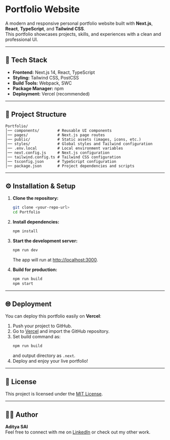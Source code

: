 # Portfolio Website

A modern and responsive personal portfolio website built with **Next.js**, **React**, **TypeScript**, and **Tailwind CSS**.  
This portfolio showcases projects, skills, and experiences with a clean and professional UI.

---

## 🚀 Tech Stack
- **Frontend:** Next.js 14, React, TypeScript
- **Styling:** Tailwind CSS, PostCSS
- **Build Tools:** Webpack, SWC
- **Package Manager:** npm
- **Deployment:** Vercel (recommended)

---

## 📂 Project Structure
```
Portfolio/
│── components/        # Reusable UI components
│── pages/             # Next.js page routes
│── public/            # Static assets (images, icons, etc.)
│── styles/            # Global styles and Tailwind configuration
│── .env.local         # Local environment variables
│── next.config.js     # Next.js configuration
│── tailwind.config.ts # Tailwind CSS configuration
│── tsconfig.json      # TypeScript configuration
│── package.json       # Project dependencies and scripts
```

---

## ⚙️ Installation & Setup

1. **Clone the repository:**
   ```bash
   git clone <your-repo-url>
   cd Portfolio
   ```

2. **Install dependencies:**
   ```bash
   npm install
   ```

3. **Start the development server:**
   ```bash
   npm run dev
   ```
   The app will run at [http://localhost:3000](http://localhost:3000).

4. **Build for production:**
   ```bash
   npm run build
   npm start
   ```

---

## 🌐 Deployment
You can deploy this portfolio easily on **Vercel**:

1. Push your project to GitHub.
2. Go to [Vercel](https://vercel.com/) and import the GitHub repository.
3. Set build command as:
   ```bash
   npm run build
   ```
   and output directory as `.next`.
4. Deploy and enjoy your live portfolio!

---

## 📝 License
This project is licensed under the [MIT License](LICENSE).

---

## 👨‍💻 Author
**Aditya SAI**  
Feel free to connect with me on [LinkedIn](https://www.linkedin.com/in/aditya-sai-3317702a6/) or check out my other work.
